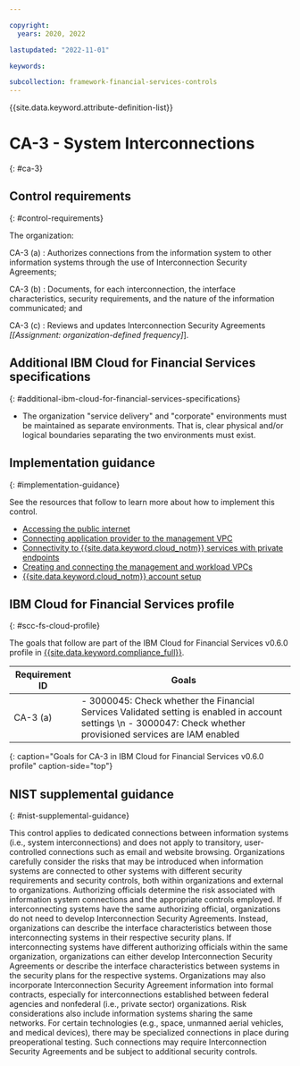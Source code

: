 ```yaml
---

copyright:
  years: 2020, 2022

lastupdated: "2022-11-01"

keywords:

subcollection: framework-financial-services-controls
---
```


{{site.data.keyword.attribute-definition-list}}

               
# CA-3 - System Interconnections
{: #ca-3}

## Control requirements
{: #control-requirements}

The organization:

CA-3 (a)
    : Authorizes connections from the information system to other information systems through the use of Interconnection Security Agreements;

CA-3 (b)
    : Documents, for each interconnection, the interface characteristics, security requirements, and the nature of the information communicated; and

CA-3 (c)
    : Reviews and updates Interconnection Security Agreements _[[Assignment: organization-defined frequency]_].

## Additional IBM Cloud for Financial Services specifications
{: #additional-ibm-cloud-for-financial-services-specifications}

- The organization "service delivery" and "corporate" environments must be maintained as separate environments. That is, clear physical and/or logical boundaries separating the two environments must exist.

## Implementation guidance
{: #implementation-guidance}

See the resources that follow to learn more about how to implement this control.

- [Accessing the public internet](/docs/framework-financial-services?topic=framework-financial-services-vpc-architecture-connectivity-to-internet)
- [Connecting application provider to the management VPC](/docs/framework-financial-services?topic=framework-financial-services-vpc-architecture-connectivity-management)
- [Connectivity to {{site.data.keyword.cloud_notm}} services with private endpoints](/docs/framework-financial-services?topic=framework-financial-services-vpc-architecture-connectivity-to-ibm-services)
- [Creating and connecting the management and workload VPCs](/docs/framework-financial-services?topic=framework-financial-services-vpc-architecture-connectivity-create-vpcs)
- [{{site.data.keyword.cloud_notm}} account setup](/docs/framework-financial-services?topic=framework-financial-services-shared-account-setup)

## IBM Cloud for Financial Services profile
{: #scc-fs-cloud-profile}

The goals that follow are part of the IBM Cloud for Financial Services v0.6.0 profile in [{{site.data.keyword.compliance_full}}](/docs/security-compliance?topic=security-compliance-getting-started).

| Requirement ID | Goals |
|----------------|-------|
| CA-3 (a) | - 3000045: Check whether the Financial Services Validated setting is enabled in account settings \n - 3000047: Check whether provisioned services are IAM enabled | 
{: caption="Goals for CA-3 in IBM Cloud for Financial Services v0.6.0 profile" caption-side="top"}

## NIST supplemental guidance
{: #nist-supplemental-guidance}

This control applies to dedicated connections between information systems (i.e., system interconnections) and does not apply to transitory, user-controlled connections such as email and website browsing. Organizations carefully consider the risks that may be introduced when information systems are connected to other systems with different security requirements and security controls, both within organizations and external to organizations. Authorizing officials determine the risk associated with information system connections and the appropriate controls employed. If interconnecting systems have the same authorizing official, organizations do not need to develop Interconnection Security Agreements. Instead, organizations can describe the interface characteristics between those interconnecting systems in their respective security plans. If interconnecting systems have different authorizing officials within the same organization, organizations can either develop Interconnection Security Agreements or describe the interface characteristics between systems in the security plans for the respective systems. Organizations may also incorporate Interconnection Security Agreement information into formal contracts, especially for interconnections established between federal agencies and nonfederal (i.e., private sector) organizations. Risk considerations also include information systems sharing the same networks. For certain technologies (e.g., space, unmanned aerial vehicles, and medical devices), there may be specialized connections in place during preoperational testing. Such connections may require Interconnection Security Agreements and be subject to additional security controls.





